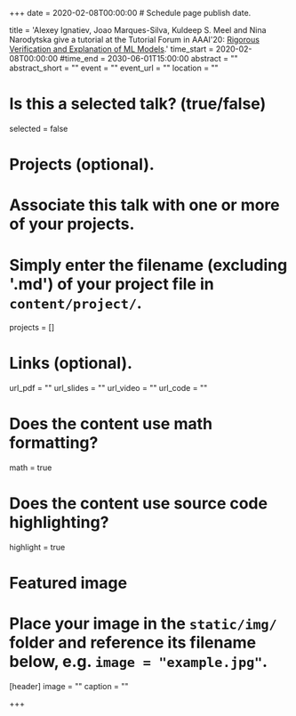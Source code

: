 +++
date = 2020-02-08T00:00:00  # Schedule page publish date.

title = 'Alexey Ignatiev, Joao Marques-Silva, Kuldeep S. Meel and Nina Narodytska give a tutorial at the Tutorial Forum in AAAI&apos;20: <a href="https://aaai.org/Conferences/AAAI-20/aaai20tutorials/">Rigorous Verification and Explanation of ML Models</a>.'
time_start = 2020-02-08T00:00:00
#time_end = 2030-06-01T15:00:00
abstract = ""
abstract_short = ""
event = ""
event_url = ""
location = ""

# Is this a selected talk? (true/false)
selected = false

# Projects (optional).
#   Associate this talk with one or more of your projects.
#   Simply enter the filename (excluding '.md') of your project file in `content/project/`.
projects = []

# Links (optional).
url_pdf = ""
url_slides = ""
url_video = ""
url_code = ""

# Does the content use math formatting?
math = true

# Does the content use source code highlighting?
highlight = true

# Featured image
# Place your image in the `static/img/` folder and reference its filename below, e.g. `image = "example.jpg"`.
[header]
image = ""
caption = ""

+++

